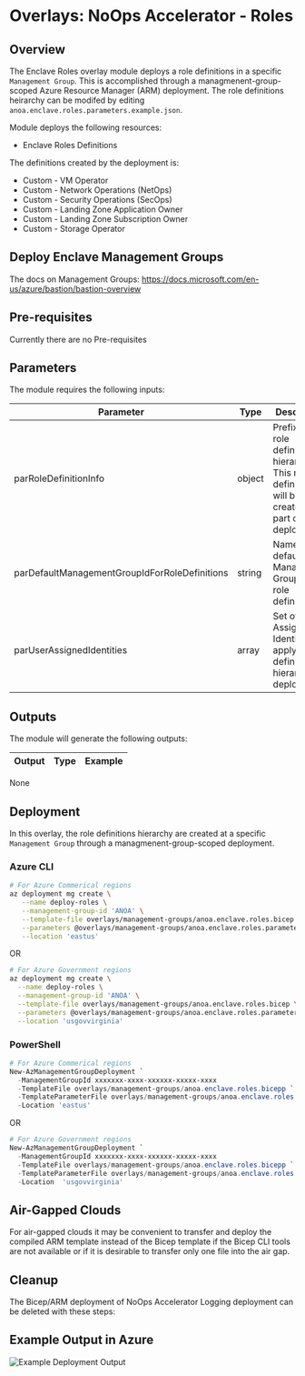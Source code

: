 # Overlays: NoOps Accelerator - Roles

## Overview

The Enclave Roles overlay module deploys a role definitions in a specific `Management Group`.  This is accomplished through a managmenent-group-scoped Azure Resource Manager (ARM) deployment.  The role definitions heirarchy can be modifed by editing `anoa.enclave.roles.parameters.example.json`.  

Module deploys the following resources:

* Enclave Roles Definitions

The definitions created by the deployment is:

* Custom - VM Operator
* Custom - Network Operations (NetOps)
* Custom - Security Operations (SecOps)
* Custom - Landing Zone Application Owner
* Custom - Landing Zone Subscription Owner
* Custom - Storage Operator

## Deploy Enclave Management Groups

The docs on Management Groups: <https://docs.microsoft.com/en-us/azure/bastion/bastion-overview>

## Pre-requisites

Currently there are no Pre-requisites

## Parameters

The module requires the following inputs:

| Parameter                             | Type   | Description                                                                                                                                                     | Requirements                      | Example               |
| ------------------------------------- | ------ | --------------------------------------------------------------------------------------------------------------------------------------------------------------- | --------------------------------- | --------------------- |
| parRoleDefinitionInfo      | object | Prefix for the role definition hierarchy.  This role definition will be created as part of the deployment.                                                    | role definition                   | `none`                 |
| parDefaultManagementGroupIdForRoleDefinitions | string | Name for default Management Group Id For role definitions. | Minimum two characters            | `ANOA` |
| parUserAssignedIdentities | array   | Set of User Assigned Identities to apply role definitions hierarchy of deployment | `none`  | `none` |

## Outputs

The module will generate the following outputs:

| Output | Type | Example |
| ------ | ---- | ------- |
None

## Deployment

In this overlay, the role definitions hierarchy are created at a specific `Management Group` through a managmenent-group-scoped deployment.

### Azure CLI

```bash
# For Azure Commerical regions
az deployment mg create \
   --name deploy-roles \
   --management-group-id 'ANOA' \
   --template-file overlays/management-groups/anoa.enclave.roles.bicep \
   --parameters @overlays/management-groups/anoa.enclave.roles.parameters.example.json \
   --location 'eastus'
```

OR

```bash
# For Azure Government regions
az deployment mg create \
  --name deploy-roles \
  --management-group-id 'ANOA' \
  --template-file overlays/management-groups/anoa.enclave.roles.bicep \
  --parameters @overlays/management-groups/anoa.enclave.roles.parameters.example.json \
  --location 'usgovvirginia'
```

### PowerShell

```powershell
# For Azure Commerical regions
New-AzManagementGroupDeployment `
  -ManagementGroupId xxxxxxx-xxxx-xxxxxx-xxxxx-xxxx
  -TemplateFile overlays/management-groups/anoa.enclave.roles.bicepp `
  -TemplateParameterFile overlays/management-groups/anoa.enclave.roles.parameters.example.json `
  -Location 'eastus'
```

OR

```powershell
# For Azure Government regions
New-AzManagementGroupDeployment `
  -ManagementGroupId xxxxxxx-xxxx-xxxxxx-xxxxx-xxxx
  -TemplateFile overlays/management-groups/anoa.enclave.roles.bicepp `
  -TemplateParameterFile overlays/management-groups/anoa.enclave.roles.parameters.example.json `
  -Location  'usgovvirginia'
```

## Air-Gapped Clouds

For air-gapped clouds it may be convenient to transfer and deploy the compiled ARM template instead of the Bicep template if the Bicep CLI tools are not available or if it is desirable to transfer only one file into the air gap.

## Cleanup

The Bicep/ARM deployment of NoOps Accelerator Logging deployment can be deleted with these steps:

## Example Output in Azure

![Example Deployment Output](images/operationsNetworkExampleDeploymentOutput.png "Example Deployment Output in Azure global regions")
